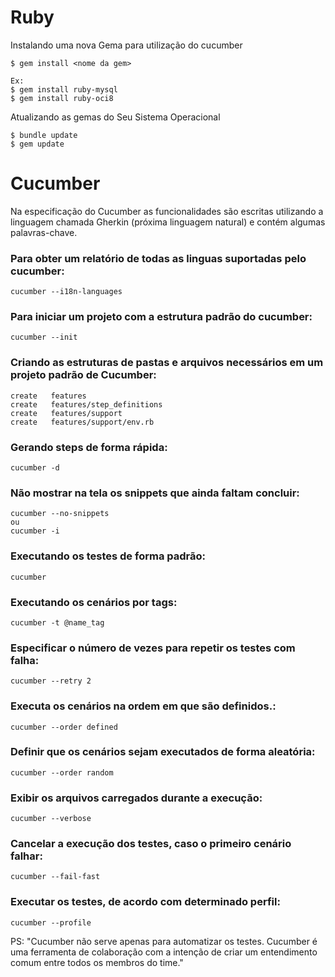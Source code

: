 # Ruby
Instalando uma nova Gema para utilização do cucumber
```
$ gem install <nome da gem>

Ex:
$ gem install ruby-mysql
$ gem install ruby-oci8
```

Atualizando as gemas do Seu Sistema Operacional
```
$ bundle update
$ gem update
```

# Cucumber

Na especificação do Cucumber as funcionalidades são escritas utilizando a linguagem chamada Gherkin (próxima linguagem natural) e contém algumas palavras-chave.

### Para obter um relatório de todas as linguas suportadas pelo cucumber:
```
cucumber --i18n-languages
```
### Para iniciar um projeto com a estrutura padrão do cucumber:
```
cucumber --init
```
### Criando as estruturas de pastas e arquivos necessários em um projeto padrão de Cucumber:
```
create   features
create   features/step_definitions
create   features/support
create   features/support/env.rb
```
### Gerando steps de forma rápida:
```
cucumber -d
```
### Não mostrar na tela os snippets que ainda faltam concluir:
```
cucumber --no-snippets
ou
cucumber -i
```
### Executando os testes de forma padrão:
```
cucumber
```
### Executando os cenários por tags:
```
cucumber -t @name_tag
```
### Especificar o número de vezes para repetir os testes com falha:
```
cucumber --retry 2
```
### Executa os cenários na ordem em que são definidos.:
```
cucumber --order defined
```
### Definir que os cenários sejam executados de forma aleatória:
```
cucumber --order random
```
### Exibir os arquivos carregados durante a execução:
```
cucumber --verbose
```
### Cancelar a execução dos testes, caso o primeiro cenário falhar:
```
cucumber --fail-fast
```
### Executar os testes, de acordo com determinado perfil:
```
cucumber --profile
```

PS: "Cucumber não serve apenas para automatizar os testes. Cucumber é uma ferramenta de colaboração com a intenção de criar um entendimento comum entre todos os membros do time."

